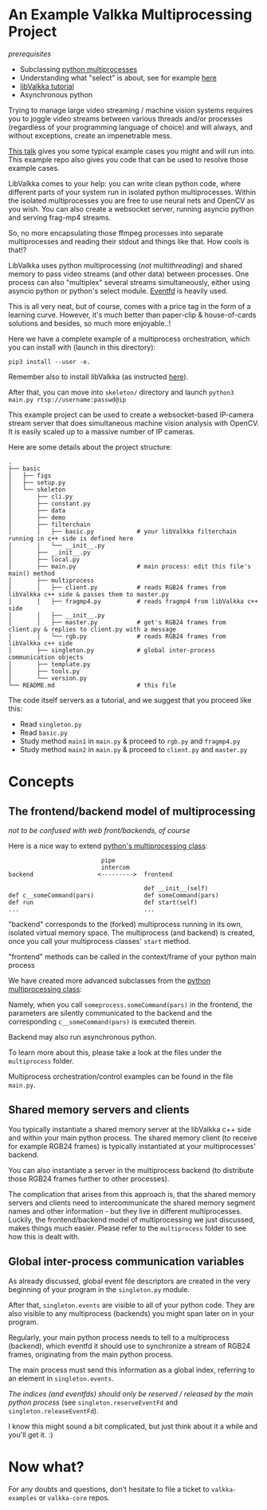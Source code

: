  
# An Example Valkka Multiprocessing Project

*prerequisites*

- Subclassing [python multiprocesses](https://docs.python.org/3.6/library/multiprocessing.html#the-process-class)
- Understanding what "select" is about, see for example [here](https://docs.python.org/3/howto/sockets.html)
- [libValkka tutorial](https://elsampsa.github.io/valkka-examples/_build/html/tutorial.html)
- Asynchronous python

Trying to manage large video streaming / machine vision systems requires you to joggle
video streams between various threads and/or processes (regardless of your programming language of choice)
and will always, and without exceptions, create an impenetrable mess.

[This talk](https://drive.google.com/file/d/19VXmhTYi19EKDlSorv-Tmd0gholeD9SJ/) gives you some typical example cases you might and will run into.
This example repo also gives you code that can be used to resolve those example cases.

LibValkka comes to your help: you can write clean python code, where different parts of your system run in isolated
python multiprocesses.  Within the isolated multiprocesses you are free to use neural nets and OpenCV as you wish.
You can also create a websocket server, running asyncio python and serving frag-mp4 streams.

So, no more encapsulating those ffmpeg processes into separate multiprocesses and reading their stdout and things like that.  How cools is that!?

LibValkka uses python multiprocessing (*not* multi*threading*) and shared memory to pass video streams (and other data) between processes.
One process can also "multiplex" several streams simultaneously, either using asyncio python or python's select module.
[Eventfd](https://linux.die.net/man/2/eventfd) is heavily used.

This is all very neat, but of course, comes with a price tag in the form of a learning curve.  However, it's much better than paper-clip & house-of-cards solutions and besides, so much more enjoyable..!

Here we have a complete example of a multiprocess orchestration, which you can install with (launch in this directory):
```
pip3 install --user -e.
```

Remember also to install libValkka (as instructed [here](https://elsampsa.github.io/valkka-examples/_build/html/index.html)).

After that, you can move into ``skeleton/`` directory and launch ``python3 main.py rtsp://username:passwd@ip``

This example project can be used to create a websocket-based IP-camera stream server that does simultaneous machine vision analysis with OpenCV.  It is easily scaled up to a massive number of IP cameras.

Here are some details about the project structure:
```
.
├── basic
│   ├── figs
│   ├── setup.py
│   └── skeleton
│       ├── cli.py
│       ├── constant.py
│       ├── data
│       ├── demo
│       ├── filterchain
│       │   ├── basic.py            # your libValkka filterchain running in c++ side is defined here
│       │   └── __init__.py
│       ├── __init__.py
│       ├── local.py
│       ├── main.py                 # main process: edit this file's main() method
│       ├── multiprocess            
│       │   ├── client.py           # reads RGB24 frames from libValkka c++ side & passes them to master.py
│       │   ├── fragmp4.py          # reads fragmp4 from libValkka c++ side
│       │   ├── __init__.py
│       │   ├── master.py           # get's RGB24 frames from client.py & replies to client.py with a message
│       │   └── rgb.py              # reads RGB24 frames from libValkka c++ side
│       ├── singleton.py            # global inter-process communication objects
│       ├── template.py
│       ├── tools.py
│       └── version.py
└── README.md                       # this file
```


The code itself servers as a tutorial, and we suggest that you proceed like this:

- Read ``singleton.py``
- Read ``basic.py``
- Study method ``main1`` in ``main.py`` & proceed to ``rgb.py`` and ``fragmp4.py``
- Study method ``main2`` in ``main.py`` & proceed to ``client.py`` and ``master.py``

# Concepts

## The frontend/backend model of multiprocessing

*not to be confused with web front/backends, of course*

Here is a nice way to extend [python's multiprocessing class](https://docs.python.org/2/library/multiprocessing.html#the-process-class):

```
                          pipe
                          intercom
backend                  <--------->  frontend 

                                      def __init__(self)
def c__someCommand(pars)              def someCommand(pars)
def run                               def start(self)
...                                   ...

```

"backend" corresponds to the (forked) multiprocess running in its own, isolated virtual memory space.  The multiprocess (and backend) is created, once you
call your multiprocess classes' ``start`` method.

"frontend" methods can be called in the context/frame of your python main process

We have created more advanced subclasses from the [python multiprocessing class](https://docs.python.org/2/library/multiprocessing.html#the-process-class):

Namely, when you call ``someprocess.someCommand(pars)`` in the frontend, the parameters are silently communicated to the backend and
the corresponding ``c__someCommand(pars)`` is executed therein.

Backend may also run asynchronous python.

To learn more about this, please take a look at the files under the ``multiprocess`` folder.

Multiprocess orchestration/control examples can be found in the file ``main.py``.

## Shared memory servers and clients

You typically instantiate a shared memory server at the libValkka c++ side and within your main python process.  The shared memory client (to receive for example RGB24 frames) is typically instantiated at your multiprocesses' backend.

You can also instantiate a server in the multiprocess backend (to distribute those RGB24 frames further to other processes).

The complication that arises from this approach is, that the shared memory servers and clients need to intercommunicate the shared memory segment names and other information - but
they live in different multiprocesses.  Luckily, the frontend/backend model of multiprocessing we just discussed, makes things much easier.  Please refer to the ``multiprocess`` folder
to see how this is dealt with.

## Global inter-process communication variables

As already discussed, global event file descriptors are created in the very beginning of your program in the ``singleton.py`` module.

After that, ``singleton.events`` are visible to all of your python code.  They are also visible to any multiprocess (backends) you might span later on in your program.

Regularly, your main python process needs to tell to a multiprocess (backend), which eventfd it should use to synchronize a stream of RGB24 frames, originating from the main python process.

The main process must send this information as a global index, referring to an element in ``singleton.events``.

*The indices (and eventfds) should only be reserved / released by the main python process* (see ``singleton.reserveEventFd`` and ``singleton.releaseEventFd``).

I know this might sound a bit complicated, but just think about it a while and you'll get it.  :)

# Now what?

For any doubts and questions, don't hesitate to file a ticket to ``valkka-examples`` or ``valkka-core`` repos.

